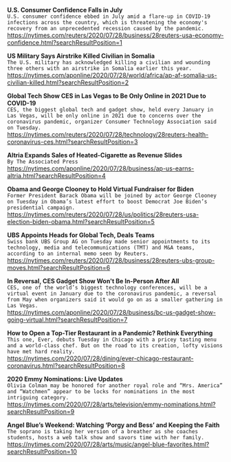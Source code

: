 **U.S. Consumer Confidence Falls in July**\
`U.S. consumer confidence ebbed in July amid a flare-up in COVID-19 infections across the country, which is threatening the economy's recovery from an unprecedented recession caused by the pandemic.`\
https://nytimes.com/reuters/2020/07/28/business/28reuters-usa-economy-confidence.html?searchResultPosition=1

**US Military Says Airstrike Killed Civilian in Somalia**\
`The U.S. military has acknowledged killing a civilian and wounding three others with an airstrike in Somalia earlier this year.`\
https://nytimes.com/aponline/2020/07/28/world/africa/ap-af-somalia-us-civilian-killed.html?searchResultPosition=2

**Global Tech Show CES in Las Vegas to Be Only Online in 2021 Due to COVID-19**\
`CES, the biggest global tech and gadget show, held every January in Las Vegas, will be only online in 2021 due to concerns over the coronavirus pandemic, organizer Consumer Technology Association said on Tuesday.`\
https://nytimes.com/reuters/2020/07/28/technology/28reuters-health-coronavirus-ces.html?searchResultPosition=3

**Altria Expands Sales of Heated-Cigarette as Revenue Slides**\
`By The Associated Press`\
https://nytimes.com/aponline/2020/07/28/business/ap-us-earns-altria.html?searchResultPosition=4

**Obama and George Clooney to Hold Virtual Fundraiser for Biden**\
`Former President Barack Obama will be joined by actor George Clooney on Tuesday in Obama’s latest effort to boost Democrat Joe Biden’s presidential campaign.`\
https://nytimes.com/reuters/2020/07/28/us/politics/28reuters-usa-election-biden-obama.html?searchResultPosition=5

**UBS Appoints Heads for Global Tech, Deals Teams**\
`Swiss bank UBS Group AG on Tuesday made senior appointments to its technology, media and telecommunications (TMT) and M&A teams, according to an internal memo seen by Reuters.`\
https://nytimes.com/reuters/2020/07/28/business/28reuters-ubs-group-moves.html?searchResultPosition=6

**In Reversal, CES Gadget Show Won't Be In-Person After All**\
`CES, one of the world’s biggest technology conferences, will be a virtual event in January due to the coronavirus pandemic, a reversal from May when organizers said it would go on as a smaller gathering in Las Vegas.`\
https://nytimes.com/aponline/2020/07/28/business/bc-us-gadget-show-going-virtual.html?searchResultPosition=7

**How to Open a Top-Tier Restaurant in a Pandemic? Rethink Everything**\
`This one, Ever, debuts Tuesday in Chicago with a pricey tasting menu and a world-class chef. But on the road to its creation, lofty visions have met hard reality.`\
https://nytimes.com/2020/07/28/dining/ever-chicago-restaurant-coronavirus.html?searchResultPosition=8

**2020 Emmy Nominations: Live Updates**\
`Olivia Colman may be honored for another royal role and “Mrs. America” and “Watchmen” appear to be locks for nominations in the most intriguing category.`\
https://nytimes.com/2020/07/28/arts/television/emmy-nominations.html?searchResultPosition=9

**Angel Blue’s Weekend: Watching ‘Porgy and Bess’ and Keeping the Faith**\
`The soprano is taking her version of a breather as she coaches students, hosts a web talk show and savors time with her family.`\
https://nytimes.com/2020/07/28/arts/music/angel-blue-favorites.html?searchResultPosition=10

